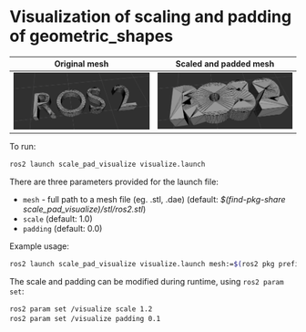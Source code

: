 # Visualization of scaling and padding of geometric_shapes

Original mesh | Scaled and padded mesh
:----:|:----:
![](images/no-scale-pad.png) | ![](images/scaled-and-padded.png)

To run:

```sh
ros2 launch scale_pad_visualize visualize.launch
```

There are three parameters provided for the launch file:
* ``mesh`` - full path to a mesh file (eg. .stl, .dae) (default: *$(find-pkg-share scale_pad_visualize)/stl/ros2.stl*)
* ``scale`` (default: 1.0)
* ``padding`` (default: 0.0)

Example usage:

```sh
ros2 launch scale_pad_visualize visualize.launch mesh:=$(ros2 pkg prefix --share scale_pad_visualize)/stl/ros2.stl scale:=0.8 padding:=0.2
```

The scale and padding can be modified during runtime, using ``ros2 param set``:

```sh
ros2 param set /visualize scale 1.2
ros2 param set /visualize padding 0.1
```

